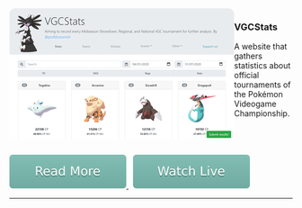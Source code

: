 <img src="../img/vgcstats.png" align="left">
  
### VGCStats

A website that gathers statistics about official tournaments of the Pokémon Videogame Championship.
<br>
<br>
<br>
<br>

<a href="https://github.com/bul-ikana/vgcstats">
	<img src="../img/readmore.svg">
</a> 
&nbsp;
<a href="https://vgcstats.com/">
	<img src="../img/watchlive.svg">
</a>

---
